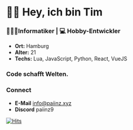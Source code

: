 # 👋🏼 Hey, ich bin Tim

### 🧑🏼‍💻Informatiker | 💻 Hobby-Entwickler
- **Ort:** Hamburg
- **Alter:** 21
- **Techs:** Lua, JavaScript, Python, React, VueJS
### **Code schafft Welten.**

### Connect
- **E-Mail** info@paiinz.xyz
- **Discord** paiinz9

[![Hits](https://hits.seeyoufarm.com/api/count/incr/badge.svg?url=https%3A%2F%2Fpaiinz.xyz&count_bg=%236D17FF&title_bg=%23292929&icon=sonarcloud.svg&icon_color=%23E7E7E7&title=Views&edge_flat=false)](https://hits.seeyoufarm.com)
